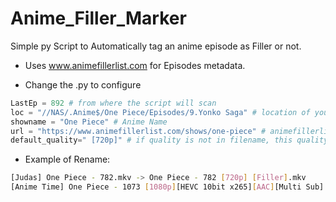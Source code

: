 # Anime_Filler_Marker
Simple py Script to Automatically tag an anime episode as Filler or not.

* Uses www.animefillerlist.com for Episodes metadata.

* Change the .py to configure
```python
LastEp = 892 # from where the script will scan
loc = "//NAS/.Anime$/One Piece/Episodes/9.Yonko Saga" # location of your episodes
showname = "One Piece" # Anime Name
url = "https://www.animefillerlist.com/shows/one-piece" # animefillerlist url for that show
default_quality=" [720p]" # if quality is not in filename, this quality is tagged in the filename
```

* Example of Rename:
```bash
[Judas] One Piece - 782.mkv -> One Piece - 782 [720p] [Filler].mkv
[Anime Time] One Piece - 1073 [1080p][HEVC 10bit x265][AAC][Multi Sub].mkv -> One Piece - 1070 [1080p].mkv
 ```



